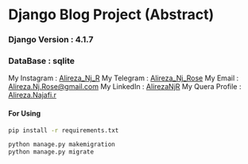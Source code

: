 # Django Blog Project (Abstract)

### Django Version : 4.1.7
### DataBase : sqlite

My Instagram : [Alireza_Nj_R](https://instagram.com/alireza_nj_r)
My Telegram : [Alireza_Nj_Rose](https://t.me/Alireza_Nj_Rose)
My Email : [Alireza.Nj.Rose@gmail.com](mailto:Alireza.Nj.Rose@gmail.com)
My LinkedIn : [AlirezaNjR](https://www.linkedin.com/in/alirezanjr/)
My Quera Profile : [Alireza.Najafi.r](https://quera.org/profile/Alireza.Najafi.r)

#### For Using 
```bash
pip install -r requirements.txt

python manage.py makemigration 
python manage.py migrate

```
